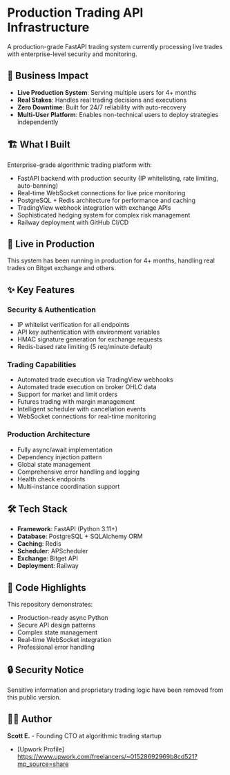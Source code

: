 

# Production Trading API Infrastructure

A production-grade FastAPI trading system currently processing live trades with enterprise-level security and monitoring.

## 🎯 Business Impact
- **Live Production System**: Serving multiple users for 4+ months
- **Real Stakes**: Handles real trading decisions and executions
- **Zero Downtime**: Built for 24/7 reliability with auto-recovery
- **Multi-User Platform**: Enables non-technical users to deploy strategies independently

## 🏗️ What I Built
Enterprise-grade algorithmic trading platform with:
- FastAPI backend with production security (IP whitelisting, rate limiting, auto-banning)
- Real-time WebSocket connections for live price monitoring
- PostgreSQL + Redis architecture for performance and caching
- TradingView webhook integration with exchange APIs
- Sophisticated hedging system for complex risk management
- Railway deployment with GitHub CI/CD

## 🚀 Live in Production

This system has been running in production for 4+ months, handling real trades on Bitget exchange and others.

## ✨ Key Features

### Security & Authentication

- IP whitelist verification for all endpoints
- API key authentication with environment variables
- HMAC signature generation for exchange requests
- Redis-based rate limiting (5 req/minute default)

### Trading Capabilities

- Automated trade execution via TradingView webhooks
- Automated trade execution on broker OHLC data
- Support for market and limit orders
- Futures trading with margin management
- Intelligent scheduler with cancellation events
- WebSocket connections for real-time monitoring

### Production Architecture

- Fully async/await implementation
- Dependency injection pattern
- Global state management
- Comprehensive error handling and logging
- Health check endpoints
- Multi-instance coordination support

## 🛠 Tech Stack

- **Framework**: FastAPI (Python 3.11+)
- **Database**: PostgreSQL + SQLAlchemy ORM
- **Caching**: Redis
- **Scheduler**: APScheduler
- **Exchange**: Bitget API
- **Deployment**: Railway

## 📝 Code Highlights

This repository demonstrates:

- Production-ready async Python
- Secure API design patterns
- Complex state management
- Real-time WebSocket integration
- Professional error handling

## 🔒 Security Notice

Sensitive information and proprietary trading logic have been removed from this public version.

## 👨‍💻 Author

**Scott E.** - Founding CTO at algorithmic trading startup

- [Upwork Profile] https://www.upwork.com/freelancers/~01528692969b8cd521?mp_source=share
